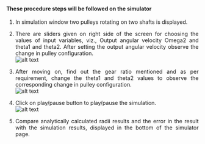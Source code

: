 #### These procedure steps will be followed on the simulator

<div style="text-align: justify">

1. In simulation window two pulleys rotating on two shafts is displayed.    
2. There are sliders given on right side of the screen for choosing the values of input variables, viz., Output angular velocity Omega2 and theta1 and theta2. After setting the output angular velocity observe the change in pulley configuration.  
![alt text](images/trans1.png)                

3. After moving on, find out the gear ratio mentioned and as per requirement, change the theta1 and theta2 values to observe the corresponding change in pulley configuration.  
![alt text](images/trans2.png)  


4. Click on play/pause button to play/pause the simulation.  
![alt text](images/trans3.png)  

5. Compare analytically calculated radii results and the error in the result with the simulation results, displayed in the bottom of the simulator page.  
</div>
